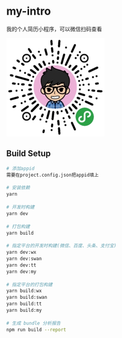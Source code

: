 # my-intro

我的个人简历小程序，可以微信扫码查看

![小程序码](https://github.com/chrischen0405/my-intro/blob/master/md-img/minicode.jpg)

## Build Setup

``` bash
# 添加appid
需要在project.config.json把appid填上

# 安装依赖
yarn

# 开发时构建
yarn dev

# 打包构建
yarn build

# 指定平台的开发时构建(微信、百度、头条、支付宝)
yarn dev:wx
yarn dev:swan
yarn dev:tt
yarn dev:my

# 指定平台的打包构建
yarn build:wx
yarn build:swan
yarn build:tt
yarn build:my

# 生成 bundle 分析报告
npm run build --report
```

